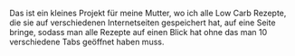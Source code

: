 Das ist ein kleines Projekt für meine Mutter, wo ich alle Low Carb Rezepte, die sie auf verschiedenen Internetseiten gespeichert hat, auf eine Seite bringe, sodass man alle Rezepte auf einen Blick hat ohne das man 10 verschiedene Tabs geöffnet haben muss.  